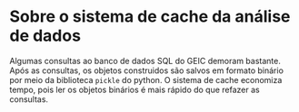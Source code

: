 # Sobre o sistema de cache da análise de dados

Algumas consultas ao banco de dados SQL do GEIC demoram bastante. Após as consultas, os objetos construidos são salvos em formato binário por meio da biblioteca `pickle` do python. O sistema de cache economiza tempo, pois ler os objetos binários é mais rápido do que refazer as consultas.
